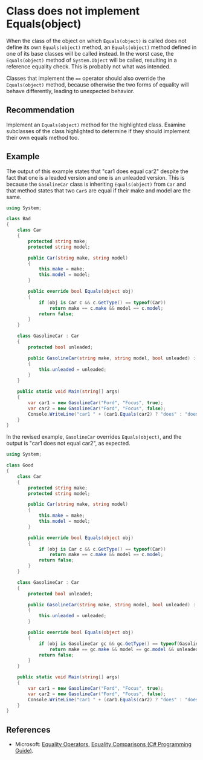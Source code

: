 # Class does not implement Equals(object)
When the class of the object on which `Equals(object)` is called does not define its own `Equals(object)` method, an `Equals(object)` method defined in one of its base classes will be called instead. In the worst case, the `Equals(object)` method of `System.Object` will be called, resulting in a reference equality check. This is probably not what was intended.

Classes that implement the `==` operator should also override the `Equals(object)` method, because otherwise the two forms of equality will behave differently, leading to unexpected behavior.


## Recommendation
Implement an `Equals(object)` method for the highlighted class. Examine subclasses of the class highlighted to determine if they should implement their own equals method too.


## Example
The output of this example states that "car1 does equal car2" despite the fact that one is a leaded version and one is an unleaded version. This is because the `GasolineCar` class is inheriting `Equals(object)` from `Car` and that method states that two `Car`s are equal if their make and model are the same.


```csharp
using System;

class Bad
{
    class Car
    {
        protected string make;
        protected string model;

        public Car(string make, string model)
        {
            this.make = make;
            this.model = model;
        }

        public override bool Equals(object obj)
        {
            if (obj is Car c && c.GetType() == typeof(Car))
                return make == c.make && model == c.model;
            return false;
        }
    }

    class GasolineCar : Car
    {
        protected bool unleaded;

        public GasolineCar(string make, string model, bool unleaded) : base(make, model)
        {
            this.unleaded = unleaded;
        }
    }

    public static void Main(string[] args)
    {
        var car1 = new GasolineCar("Ford", "Focus", true);
        var car2 = new GasolineCar("Ford", "Focus", false);
        Console.WriteLine("car1 " + (car1.Equals(car2) ? "does" : "does not") + " equal car2.");
    }
}

```
In the revised example, `GasolineCar` overrides `Equals(object)`, and the output is "car1 does not equal car2", as expected.


```csharp
using System;

class Good
{
    class Car
    {
        protected string make;
        protected string model;

        public Car(string make, string model)
        {
            this.make = make;
            this.model = model;
        }

        public override bool Equals(object obj)
        {
            if (obj is Car c && c.GetType() == typeof(Car))
                return make == c.make && model == c.model;
            return false;
        }
    }

    class GasolineCar : Car
    {
        protected bool unleaded;

        public GasolineCar(string make, string model, bool unleaded) : base(make, model)
        {
            this.unleaded = unleaded;
        }

        public override bool Equals(object obj)
        {
            if (obj is GasolineCar gc && gc.GetType() == typeof(GasolineCar))
                return make == gc.make && model == gc.model && unleaded == gc.unleaded;
            return false;
        }
    }

    public static void Main(string[] args)
    {
        var car1 = new GasolineCar("Ford", "Focus", true);
        var car2 = new GasolineCar("Ford", "Focus", false);
        Console.WriteLine("car1 " + (car1.Equals(car2) ? "does" : "does not") + " equal car2.");
    }
}

```

## References
* Microsoft: [Equality Operators](https://docs.microsoft.com/en-us/dotnet/standard/design-guidelines/equality-operators), [Equality Comparisons (C\# Programming Guide)](https://docs.microsoft.com/en-us/dotnet/csharp/programming-guide/statements-expressions-operators/equality-comparisons).
